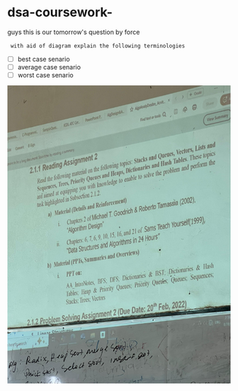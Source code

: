 # dsa-coursework-
guys this is our tomorrow's question by force
```
 with aid of diagram explain the following terminologies
```
- [ ]  best case senario
- [ ]  average case senario
- [ ]  worst case senario
<p align="center">
  <img src="images/IMG-20250828-WA0048.jpg" alt="A screenshot of my project">
</p>
